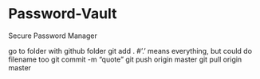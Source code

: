 # Password-Vault
Secure Password Manager

go to folder with github folder
git add .      			#’.’ means everything, but could do filename too
git commit -m “quote”
git push origin master
git pull origin master